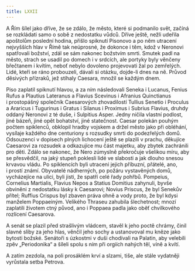 ```yaml
---
title: LXXII
---
```


A Řím šílel jako dříve, že se zdálo, že město, které si podmanilo svět, začíná se rozkládati samo o sobě z nedostatku vůdců. Dříve ještě, nežli udeřila apoštolům poslední hodina, přišlo spiknutí Pisonovo a po něm utracení nejvyšších hlav v Římě tak neúprosné, že dokonce i těm, kdož v Neronovi spatřovali božství, zdál se sám nakonec božstvím smrti. Smutek padl na město, strach se usadil po domech i v srdcích, ale portyky byly věnčeny břečtanem i kvítím, neboť nebylo dovoleno projevovati žal po zemřelých. Lidé, kteří se ráno probouzeli, dávali si otázku, dojde-li dnes na ně. Průvod děsivých přízraků, jež stíhaly Caesara, množil se každým dnem.

Piso zaplatil spiknutí hlavou, a za ním následovali Seneka i Lu­canus, Fenius Rufus a Plautius Lateranus a Flavius Scevinus i Afranius Quinctianus i prostopášný společník Caesarových zhovadilostí Tullius Senetio i Proculus a Araricus i Tugurinus i Gratus i Silanus i Proximus i Subrius Flavius, druhdy oddaný Neronovi z té duše, i Sulpitius Asper. Jedny ničila vlastní podlost, jiné bázeň, jiné opět bohatství, jiné statečnost. Caesar polekán pouhým počtem spiklenců, obklopil hradby vojskem a držel město jako při obléhání, vysílaje každého dne centuriony s rozsudky smrti do podezřelých domů. Odsouzenci v dopisech plných lichocení ještě se plazili v prachu, děkujíce Caesarovi za rozsudek a odkazujíce mu část majetku, aby zbytek zachránili pro děti. Zdálo se nakonec, že Nero zúmyslně překročuje všelikou míru, aby se přesvědčil, na jaký stupeň poklesli lidé ve slabosti a jak dlouho snesou krvavou vládu. Po spiklencích byli utraceni jejich příbuzní, přátelé, ano, i prostí známí. Obyvatelé nádherných, po požáru vystavěných domů, vycházejíce na ulici, byli jisti, že spatří celé řady pohřbů. Pompeius, Cornelius Martialis, Flavius Nepos a Statius Domitius zahynuli, byvše obviněni z nedostatku lásky k Caesarovi; Novius Priscus, že byl Senekův přítel; Ruffius Crispus byl zbaven práva ohně a vody proto, že byl kdysi manželem Poppaeiným. Velikého Thraseu zahubila šlechetnost; mnozí zaplatili životem ctný původ, ano i Poppaea padla jako oběť chvilkového rozlícení Caesarova.

A senát se plazil před strašlivým vládcem, stavěl k jeho poctě chrámy, činil slavné sliby za jeho hlas, věnčil jeho sochy a ustanovoval mu kněze jako bytosti božské. Senátoři s úzkostmi v duši chodívali na Palatin, aby velebili zpěv „Periodonika“ a šíleli spolu s ním při orgiích nahých těl, víně a kvítí.

A zatím zezdola, na poli prosáklém krví a slzami, tiše, ale stále vydatněji vyrůstala setba Petrova.
